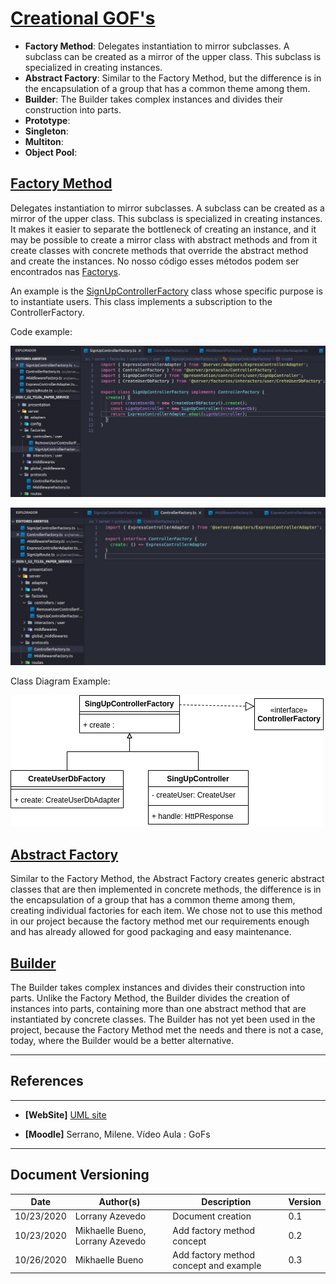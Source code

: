 <span id="cr"></span>
# **<a href="#cr">Creational GOF's</a>**


- **Factory Method**: Delegates instantiation to mirror subclasses. A subclass can be created as a mirror of the upper class. This subclass is specialized in creating instances. 
- **Abstract Factory**: Similar to the Factory Method, but the difference is in the encapsulation of a group that has a common theme among them. 
- **Builder**: The Builder takes complex instances and divides their construction into parts.
- **Prototype**: 
- **Singleton**:
- **Multiton**:
- **Object Pool**:

<span id="fm"></span>
## **<a href="#fm">Factory Method</a>**

 Delegates instantiation to mirror subclasses. A subclass can be created as a mirror of the upper class. This subclass is specialized in creating instances. It makes it easier to separate the bottleneck of creating an instance, and it may be possible to create a mirror class with abstract methods and from it create classes with concrete methods that override the abstract method and create the instances. 
 No nosso código esses métodos podem ser encontrados nas [Factorys](https://github.com/UnBArqDsw/2020.1_G2_TCLDL_Paper_Service/tree/master/src/server/factories). 


An example is the [SignUpControllerFactory](https://github.com/UnBArqDsw/2020.1_G2_TCLDL_Paper_Service/blob/master/src/server/factories/controllers/user/SignUpControllerFactory.ts) class whose specific purpose is to instantiate users. This class implements a subscription to the ControllerFactory.

 Code example:

 ![SignUpControllerFactory](./images/factoryExample2.jpg)
 
 ![ControllerFactory](./images/factoryExample1.jpg)

Class Diagram Example: 

![CreateUserExample](./images/createUserExample.png)


<span id="af"></span>
## **<a href="#af">Abstract Factory</a>**

Similar to the Factory Method, the Abstract Factory creates generic abstract classes that are then implemented in concrete methods, the difference is in the encapsulation of a group that has a common theme among them, creating individual factories for each item. We chose not to use this method in our project because the factory method met our requirements enough and has already allowed for good packaging and easy maintenance.

<span id="bd"></span>
## **<a href="#bd">Builder</a>**

The Builder takes complex instances and divides their construction into parts. Unlike the Factory Method, the Builder divides the creation of instances into parts, containing more than one abstract method that are instantiated by concrete classes. The Builder has not yet been used in the project, because the Factory Method met the needs and there is not a case, today, where the Builder would be a better alternative.

---
## References
---

- **[WebSite]** <a href="https://www.uml-diagrams.org/package-diagrams-overview.html">UML site</a>

- **[Moodle]** Serrano, Milene. Vídeo Aula : GoFs


---

## Document Versioning

| Date       | Author(s)                        | Description                            | Version |
| ---------- | -------------------------------- | -------------------------------------- | ------- |
| 10/23/2020 | Lorrany Azevedo                  | Document creation                      | 0.1     |
| 10/23/2020 | Mikhaelle Bueno, Lorrany Azevedo | Add factory method concept             | 0.2     |
| 10/26/2020 | Mikhaelle Bueno                  | Add factory method concept and example | 0.3     |

